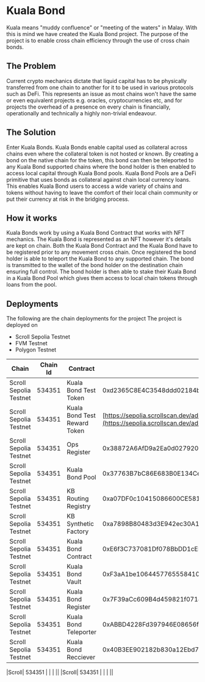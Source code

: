 # Kuala Bond 
Kuala means "muddy confluence" or "meeting of the waters" in Malay. With this is mind we have created the Kuala Bond project. The purpose of the project is to enable cross chain efficiency through the use of cross chain bonds. 

## The Problem 
Current crypto mechanics dictate that liquid capital has to be physically transferred from one chain to another for it to be used in various protocols such as DeFi. This represents an issue as most chains won't have the same or even equivalent projects e.g. oracles, cryptocurrencies etc, and for projects the overhead of a presence on every chain is financially, operationally and technically a highly non-trivial endeavour. 

## The Solution 
Enter Kuala Bonds. Kuala Bonds enable capital used as collateral across chains even where the collateral token is not hosted or known. By creating a bond on the native chain for the token, this bond can then be teleported to any Kuala Bond supported chains where the bond holder is then enabled to access local capital through Kuala Bond pools. Kuala Bond Pools are a DeFi primitive that uses bonds as collateral against chain local currency loans. This enables Kuala Bond users to access a wide variety of chains and tokens without having to leave the comfort of their local chain community or put their currency at risk in the bridging process. 

## How it works 
Kuala Bonds work by using a Kuala Bond Contract that works with NFT mechanics. The Kuala Bond is represented as an NFT however it's details are kept on chain. Both the Kuala Bond Contract and the Kuala Bond have to be registered prior to any movement cross chain. Once registered the bond holder is able to teleport the Kuala Bond to any supported chain. The bond is transmitted to the wallet of the bond holder on the destination chain ensuring full control. The bond holder is then able to stake their Kuala Bond in a Kuala Bond Pool which gives them access to local chain tokens through loans from the pool.  

## Deployments
The following are the chain deployments for the project 
The project is deployed on 
- Scroll Sepolia Testnet
- FVM Testnet
- Polygon Testnet 

|Chain                 |Chain Id| Contract            | Address                                   | Verification |Description | 
|----------------------|--------|---------------------|-------------------------------------------|--------------|------------|
|Scroll Sepolia Testnet| 534351 |Kuala Bond Test Token|0xd2365C8E4C3548ddd02184bac8b236408b47391a | [https://sepolia.scrollscan.dev/address/0xd2365C8E4C3548ddd02184bac8b236408b47391a#code](https://sepolia.scrollscan.dev/address/0xd2365C8E4C3548ddd02184bac8b236408b47391a#code) | This is the liquidity token for the kuala bond pool |
|Scroll Sepolia Testnet| 534351 |Kuala Bond Test Reward Token|[https://sepolia.scrollscan.dev/address/0x479fA5A325774dED40e56351F681988Dc6165B36#code](https://sepolia.scrollscan.dev/address/0x479fA5A325774dED40e56351F681988Dc6165B36#code)| This is the reward token for Kuala Bond pool liquidity providers |
|Scroll Sepolia Testnet| 534351 |Ops Register|0x38872A6AfD9a2Ea0d027920679F8110f0155d1fC|0x479fA5A325774dED40e56351F681988Dc6165B36|[https://sepolia.scrollscan.dev/address/0x38872A6AfD9a2Ea0d027920679F8110f0155d1fC#code](https://sepolia.scrollscan.dev/address/0x38872A6AfD9a2Ea0d027920679F8110f0155d1fC#code)| This is the dApp operational register for main  |
|Scroll Sepolia Testnet| 534351 |Kuala Bond Pool|0x37763B7bC86E683B0E134Ce39bF2A160894Fddc2|              		 | This is the Kuala Bond Pool that accepts Kuala Bonds against currencies like APE and sDAI in exchange for loands of Kuala Bond Tokens|
|Scroll Sepolia Testnet| 534351 |KB Routing Registry|0xa07DF0c10415086600CE581363AEBDe715734edF|              	 | |
|Scroll Sepolia Testnet| 534351 |KB Synthetic Factory|0xa7898B80483d3E942ec30A1F68Dca600AF790af3|              	 | |
|Scroll Sepolia Testnet| 534351 |Kuala Bond Contract |0xE6f3C737081Df078BbDD1cEE921802264b04b39f|              	 | This is the Kuala Bond Contract for Kuala Bond Token bonds|
|Scroll Sepolia Testnet| 534351 |Kuala Bond Vault|0xF3aA1be10644577655584108e16441379d2c517D|            		 | This is the Vault where teleported bonds are commited|
|Scroll Sepolia Testnet| 534351 |Kuala Bond Register|0x7F39aCc609B4d459821f07142d165a454D6b6637|              	 | This is the register for all Kuala Bonds on the local chain, only Registered Kuala Bonds can be teleported|
|Scroll Sepolia Testnet| 534351 |Kuala Bond Teleporter|0xABBD4228Fd397946E08656f05B3A83f8C37323f7|               | This is the teleporter that moves Kuala Bonds between chains using the Axelar protocol|
|Scroll Sepolia Testnet| 534351 |Kuala Bond Recciever |0x40B3EE902182b830a12Ebd7FAAe8Bc680B751269|               | This is the teleport reciever that recieves transmitted Kuala Bonds and materialises them on chain|


|Scroll| 534351 |          |         |              ||
|Scroll| 534351 |          |         |              ||